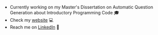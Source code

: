 - Currently working on my Master's Dissertation on Automatic Question Generation about Introductory Programming Code 🎓
- Check my [website](https://www.tiagofmartinho.com/) 💻
- Reach me on [LinkedIn](https://www.linkedin.com/in/tiagomartinhos/) 👔

<!--
**tiago-martinho/tiago-martinho** is a ✨ _special_ ✨ repository because its `README.md` (this file) appears on your GitHub profile.

Here are some ideas to get you started:

- 🔭 I’m currently working on ...
- 🌱 I’m currently learning ...
- 👯 I’m looking to collaborate on ...
- 🤔 I’m looking for help with ...
- 💬 Ask me about ...
- 📫 How to reach me: ...
- 😄 Pronouns: ...
- ⚡ Fun fact: ...
-->
